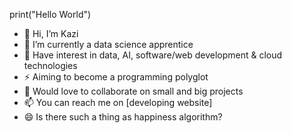 print("Hello World")
- 👋 Hi, I’m Kazi
- 👀 I’m currently a data science apprentice
- 🌱 Have interest in data, AI, software/web development & cloud technologies
- ⚡ Aiming to become a programming polyglot
- 💞️ Would love to collaborate on small and big projects
- 📫 You can reach me on [developing website]
- 😄 Is there such a thing as happiness algorithm?
<!---
kazi101dev/kazi101dev is a ✨ special ✨ repository because its `README.md` (this file) appears on your GitHub profile.
You can click the Preview link to take a look at your changes.
--->
